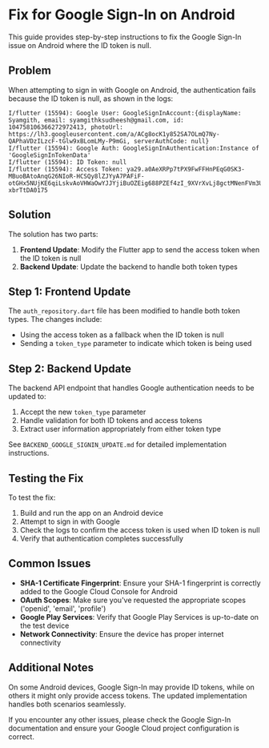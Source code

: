 # Fix for Google Sign-In on Android

This guide provides step-by-step instructions to fix the Google Sign-In issue on Android where the ID token is null.

## Problem

When attempting to sign in with Google on Android, the authentication fails because the ID token is null, as shown in the logs:

```
I/flutter (15594): Google User: GoogleSignInAccount:{displayName: Syamgith, email: syamgithksudheesh@gmail.com, id: 104758106366272972413, photoUrl: https://lh3.googleusercontent.com/a/ACg8ocK1y852SA7OLmQ7Ny-QAPhaVDzILzcF-tGlw9xBLomLMy-P9mGi, serverAuthCode: null}
I/flutter (15594): Google Auth: GoogleSignInAuthentication:Instance of 'GoogleSignInTokenData'
I/flutter (15594): ID Token: null
I/flutter (15594): Access Token: ya29.a0AeXRPp7tPX9FwFFHnPEqG0SK3-MBuoBAtoAnqG26NIoR-HCSQy8lZJYyA7PAFiF-otGHx5NUjKE6qiLskvAoVHWaOwYJJYjiBuOZEig688PZEf4zI_9XVrXvLj8gctMNenFVm3Uzkg2AIKzRewy4KJ4Uv73k3xBpffzsiszTaCgYKAUYSARMSFQHGX2Min95D9jx9pcpZBA-xbrTtDA0175
```

## Solution

The solution has two parts:

1. **Frontend Update**: Modify the Flutter app to send the access token when the ID token is null
2. **Backend Update**: Update the backend to handle both token types

## Step 1: Frontend Update

The `auth_repository.dart` file has been modified to handle both token types. The changes include:

- Using the access token as a fallback when the ID token is null
- Sending a `token_type` parameter to indicate which token is being used

## Step 2: Backend Update

The backend API endpoint that handles Google authentication needs to be updated to:

1. Accept the new `token_type` parameter
2. Handle validation for both ID tokens and access tokens
3. Extract user information appropriately from either token type

See `BACKEND_GOOGLE_SIGNIN_UPDATE.md` for detailed implementation instructions.

## Testing the Fix

To test the fix:

1. Build and run the app on an Android device
2. Attempt to sign in with Google
3. Check the logs to confirm the access token is used when ID token is null
4. Verify that authentication completes successfully

## Common Issues

- **SHA-1 Certificate Fingerprint**: Ensure your SHA-1 fingerprint is correctly added to the Google Cloud Console for Android
- **OAuth Scopes**: Make sure you've requested the appropriate scopes ('openid', 'email', 'profile')
- **Google Play Services**: Verify that Google Play Services is up-to-date on the test device
- **Network Connectivity**: Ensure the device has proper internet connectivity

## Additional Notes

On some Android devices, Google Sign-In may provide ID tokens, while on others it might only provide access tokens. The updated implementation handles both scenarios seamlessly.

If you encounter any other issues, please check the Google Sign-In documentation and ensure your Google Cloud project configuration is correct.
